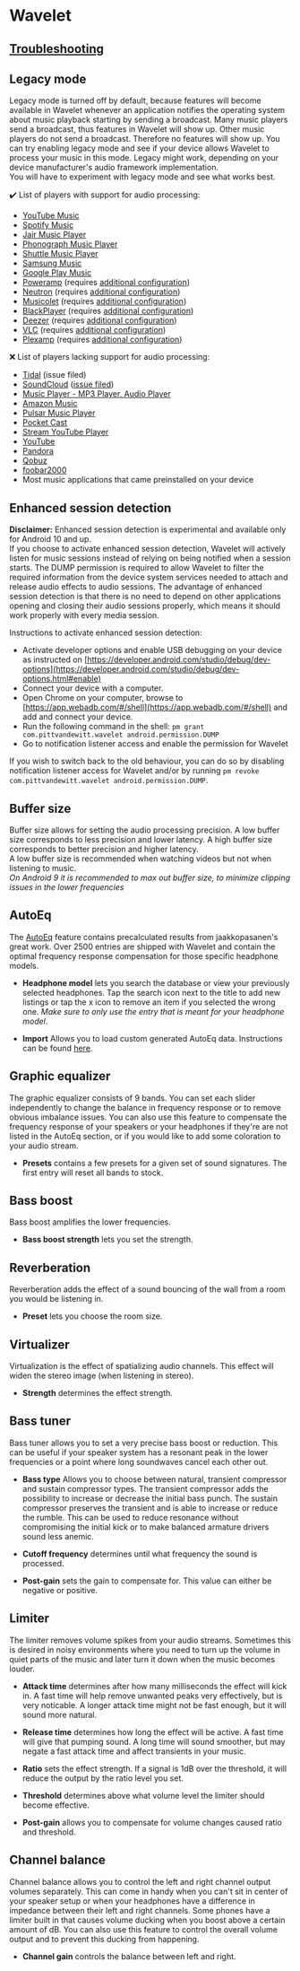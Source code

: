 #  Wavelet

## [Troubleshooting](https://pittvandewitt.github.io/Wavelet/Troubleshooting)

## Legacy mode

Legacy mode is turned off by default, because features will become available in Wavelet whenever an application notifies the operating system about music playback starting by sending a broadcast.  Many music players send a broadcast, thus features in Wavelet will show up.  Other music players do not send a broadcast. Therefore no features will show up. You can try enabling legacy mode and see if your device allows Wavelet to process your music in this mode. Legacy might work, depending on your device manufacturer's audio framework implementation.  
You will have to experiment with legacy mode and see what works best.

:heavy_check_mark: List of players with support for audio processing:
* [YouTube Music](https://play.google.com/store/apps/details?id=com.google.android.apps.youtube.music)
* [Spotify Music](https://play.google.com/store/apps/details?id=com.spotify.music)
* [Jair Music Player](https://play.google.com/store/apps/details?id=aj.jair.music)
* [Phonograph Music Player](https://play.google.com/store/apps/details?id=com.kabouzeid.gramophone)
* [Shuttle Music Player](https://play.google.com/store/apps/details?id=another.music.player)
* [Samsung Music](https://play.google.com/store/apps/details?id=com.sec.android.app.music)
* [Google Play Music](https://play.google.com/store/apps/details?id=com.google.android.music)
* [Poweramp](https://play.google.com/store/apps/details?id=com.maxmpz.audioplayer) (requires [additional configuration](https://pittvandewitt.github.io/Wavelet/Configuration#poweramp))
* [Neutron](https://play.google.com/store/apps/details?id=com.neutroncode.mp) (requires [additional configuration](https://pittvandewitt.github.io/Wavelet/Configuration#neutron))
* [Musicolet](https://play.google.com/store/apps/details?id=in.krosbits.musicolet) (requires [additional configuration](https://pittvandewitt.github.io/Wavelet/Configuration#musicolet))
* [BlackPlayer](https://play.google.com/store/apps/details?id=com.musicplayer.blackplayerfree) (requires [additional configuration](https://pittvandewitt.github.io/Wavelet/Configuration#blackplayer))
* [Deezer](https://play.google.com/store/apps/details?id=deezer.android.app) (requires [additional configuration](https://pittvandewitt.github.io/Wavelet/Configuration#deezer))
* [VLC](https://play.google.com/store/apps/details?id=org.videolan.vlc) (requires [additional configuration](https://pittvandewitt.github.io/Wavelet/Configuration#vlc))
* [Plexamp](https://play.google.com/store/apps/details?id=tv.plex.labs.plexamp) (requires [additional configuration](https://pittvandewitt.github.io/Wavelet/Configuration#plexamp))

:x: List of players lacking support for audio processing:
* [Tidal](https://play.google.com/store/apps/details?id=com.aspiro.tidal) (issue filed)
* [SoundCloud](https://play.google.com/store/apps/details?id=com.soundcloud.android) ([issue filed](https://help.soundcloud.com/requests/483626/))
* [Music Player - MP3 Player, Audio Player](https://play.google.com/store/apps/details?id=musicplayer.musicapps.music.mp3player)
* [Amazon Music](https://play.google.com/store/apps/details?id=com.amazon.mp3)
* [Pulsar Music Player](https://play.google.com/store/apps/details?id=com.rhmsoft.pulsar)
* [Pocket Cast](https://play.google.com/store/apps/details?id=au.com.shiftyjelly.pocketcasts)
* [Stream YouTube Player](https://play.google.com/store/apps/details?id=com.djit.apps.stream)
* [YouTube](https://play.google.com/store/apps/details?id=com.google.android.youtube)
* [Pandora](https://play.google.com/store/apps/details?id=com.pandora.android)
* [Qobuz](https://play.google.com/store/apps/details?id=com.qobuz.music)
* [foobar2000](https://play.google.com/store/apps/details?id=com.foobar2000.foobar2000)
* Most music applications that came preinstalled on your device

## Enhanced session detection

**Disclaimer:** Enhanced session detection is experimental and available only for Android 10 and up.  
If you choose to activate enhanced session detection, Wavelet will actively listen for music sessions instead of relying on being notified when a session starts. The DUMP permission is required to allow Wavelet to filter the required information from the device system services needed to attach and release audio effects to audio sessions. The advantage of enhanced session detection is that there is no need to depend on other applications opening and closing their audio sessions properly, which means it should work properly with every media session.

Instructions to activate enhanced session detection:

- Activate developer options and enable USB debugging on your device as instructed on [https://developer.android.com/studio/debug/dev-options](https://developer.android.com/studio/debug/dev-options.html#enable)
- Connect your device with a computer.
- Open Chrome on your computer, browse to [https://app.webadb.com/#/shell](https://app.webadb.com/#/shell)
and add and connect your device.
- Run the following command in the shell: `pm grant com.pittvandewitt.wavelet android.permission.DUMP`
- Go to notification listener access and enable the permission for Wavelet

If you wish to switch back to the old behaviour, you can do so by disabling notification listener access for Wavelet and/or by running `pm revoke com.pittvandewitt.wavelet android.permission.DUMP`.

## Buffer size

Buffer size allows for setting the audio processing precision. A low buffer size corresponds to less precision and lower latency. A high buffer size corresponds to better precision and higher latency.  
A low buffer size is recommended when watching videos but not when listening to music.  
*On Android 9 it is recommended to max out buffer size, to minimize clipping issues in the lower frequencies*

## AutoEq

The [AutoEq](https://github.com/jaakkopasanen/AutoEq) feature contains precalculated results from jaakkopasanen's great work. Over 2500 entries are shipped with Wavelet and contain the optimal frequency response compensation for those specific headphone models.

- __Headphone model__ lets you search the database or view your previously selected headphones. Tap the search icon next to the title to add new listings or tap the x icon to remove an item if you selected the wrong one. *Make sure to only use the entry that is meant for your headphone model*.

- __Import__ Allows you to load custom generated AutoEq data. Instructions can be found [here](https://pittvandewitt.github.io/Wavelet/Import).

## Graphic equalizer

The graphic equalizer consists of 9 bands. You can set each slider independently to change the balance in frequency response or to remove obvious imbalance issues. You can also use this feature to compensate the frequency response of your speakers or your headphones if they're are not listed in the AutoEq section, or if you would like to add some coloration to your audio stream.

- __Presets__ contains a few presets for a given set of sound signatures. The first entry will reset all bands to stock.

## Bass boost

Bass boost amplifies the lower frequencies.

- __Bass boost strength__ lets you set the strength.

## Reverberation

Reverberation adds the effect of a sound bouncing of the wall from a room you would be listening in.

- __Preset__ lets you choose the room size.

## Virtualizer

Virtualization is the effect of spatializing audio channels. This effect will widen the stereo image (when listening in stereo).

- __Strength__ determines the effect strength.

## Bass tuner

Bass tuner allows you to set a very precise bass boost or reduction. This can be useful if your speaker system has a resonant peak in the lower frequencies or a point where long soundwaves cancel each other out.

- __Bass type__ Allows you to choose between natural, transient compressor and sustain compressor types. The transient compressor adds the possibility to increase or decrease the initial bass punch. The sustain compressor preserves the transient and is able to increase or reduce the rumble. This can be used to reduce resonance without compromising the initial kick or to make balanced armature drivers sound less anemic.

- __Cutoff frequency__ determines until what frequency the sound is processed.

- __Post-gain__ sets the gain to compensate for. This value can either be negative or positive.

## Limiter

The limiter removes volume spikes from your audio streams. Sometimes this is desired in noisy environments where you need to turn up the volume in quiet parts of the music and later turn it down when the music becomes louder.

- __Attack time__ determines after how many milliseconds the effect will kick in. A fast time will help remove unwanted peaks very effectively, but is very noticable. A longer attack time might not be fast enough, but it will sound more natural.

- __Release time__ determines how long the effect will be active. A fast time will give that pumping sound. A long time will sound smoother, but may negate a fast attack time and affect transients in your music.

- __Ratio__ sets the effect strength. If a signal is 1dB over the threshold, it will reduce the output by the ratio level you set.

- __Threshold__ determines above what volume level the limiter should become effective.

- __Post-gain__ allows you to compensate for volume changes caused ratio and threshold.

## Channel balance

Channel balance allows you to control the left and right channel output volumes separately. This can come in handy when you can't sit in center of your speaker setup or when your headphones have a difference in impedance between their left and right channels.
Some phones have a limiter built in that causes volume ducking when you boost above a certain amount of dB. You can also use this feature to control the overall volume output and to prevent this ducking from happening.

- __Channel gain__ controls the balance between left and right.
